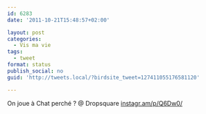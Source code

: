 ```yaml
---
id: 6283
date: '2011-10-21T15:48:57+02:00'

layout: post
categories:
  - Vis ma vie
tags:
  - tweet
format: status
publish_social: no
guid: 'http://tweets.local/?birdsite_tweet=127411055176581120'

---
```


On joue à Chat perché ? @ Dropsquare [instagr.am/p/Q6Dw0/](http://instagr.am/p/Q6Dw0/)